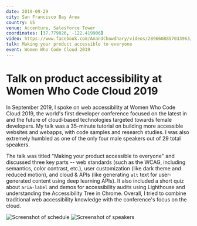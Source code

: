 ```yaml
---
date: 2019-09-29
city: San Francisco Bay Area
country: US
venue: Accenture, Salesforce Tower
coordinates: [37.779026, -122.419906]
video: https://www.facebook.com/AnandChowdhary/videos/2896608857033963/
talk: Making your product accessible to everyone
event: Women Who Code Cloud 2019
---
```


# Talk on product accessibility at Women Who Code Cloud 2019

In September 2019, I spoke on web accessibility at Women Who Code Cloud 2019, the world's first developer conference focused on the latest in and the future of cloud-based technologies targeted towards female developers. My talk was a 35-minute tutorial on building more accessible websites and webapps, with code samples and research studies. I was also extremely humbled as one of the only four male speakers out of 29 total speakers.

The talk was titled "Making your product accessible to everyone" and discussed three key parts -- web standards (such as the WCAG, including semantics, color contrast, etc.), user customization (like dark theme and reduced motion), and cloud & APIs (like generating `alt` text for user-generated content using deep learning APIs). It also included a short quiz about `aria-label` and demos for accessibility audits using Lighthouse and understanding the Accessibility Tree in Chrome. Overall, I tried to combine traditional web accessibility knowledge with the conference's focus on the cloud.

![Screenshot of schedule](https://user-images.githubusercontent.com/2841780/97717853-45771180-1aeb-11eb-8ea6-3ffbc7266426.png)
![Screenshot of speakers](https://user-images.githubusercontent.com/2841780/97718129-92f37e80-1aeb-11eb-9768-9b46e37bb448.png)
